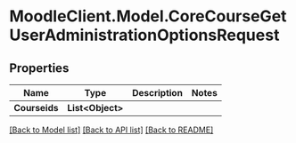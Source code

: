 # MoodleClient.Model.CoreCourseGetUserAdministrationOptionsRequest

## Properties

Name | Type | Description | Notes
------------ | ------------- | ------------- | -------------
**Courseids** | **List&lt;Object&gt;** |  | 

[[Back to Model list]](../README.md#documentation-for-models) [[Back to API list]](../README.md#documentation-for-api-endpoints) [[Back to README]](../README.md)


